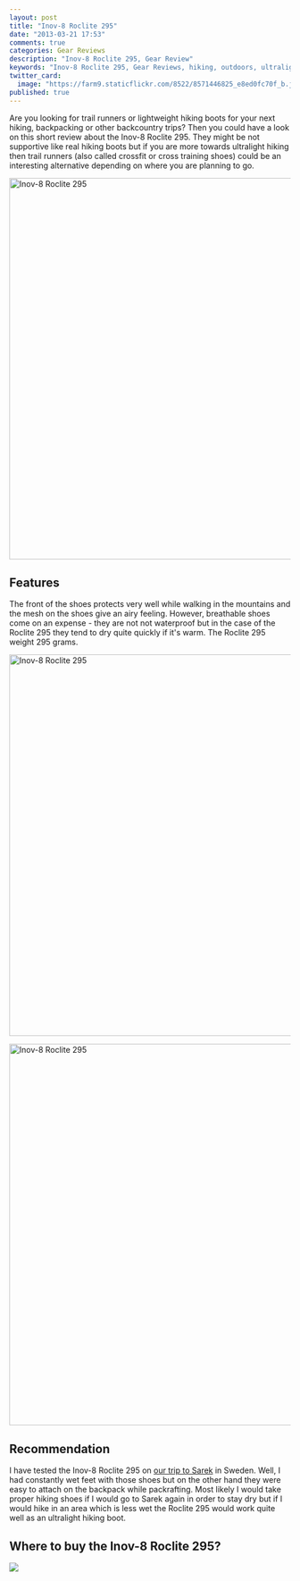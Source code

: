 ```yaml
---
layout: post
title: "Inov-8 Roclite 295"
date: "2013-03-21 17:53"
comments: true
categories: Gear Reviews
description: "Inov-8 Roclite 295, Gear Review"
keywords: "Inov-8 Roclite 295, Gear Reviews, hiking, outdoors, ultralight"
twitter_card: 
  image: "https://farm9.staticflickr.com/8522/8571446825_e8ed0fc70f_b.jpg"
published: true
---
```


Are you looking for trail runners or lightweight hiking boots for your next hiking, backpacking or other backcountry trips? Then you could have a look on this short review about the Inov-8 Roclite 295. They might be not supportive like real hiking boots but if you are more towards ultralight hiking then trail runners (also called crossfit or cross training shoes) could be an interesting alternative depending on where you are planning to go.

<a href="http://amzn.to/1m5heKp"><img src="https://farm9.staticflickr.com/8522/8571446825_e8ed0fc70f_b.jpg" width="1024" height="683" alt="Inov-8 Roclite 295"></a><!--more-->


## Features
The front of the shoes protects very well while walking in the mountains and the mesh on the shoes give an airy feeling. However, breathable shoes come on an expense - they are not not waterproof but in the case of the Roclite 295 they tend to dry quite quickly if it's warm. The Roclite 295 weight 295 grams. 

<a href="http://amzn.to/1m5heKp"><img src="https://farm9.staticflickr.com/8528/8572540936_95e5caa2d1_b.jpg" width="1024" height="683" alt="Inov-8 Roclite 295"></a>

<a href="http://amzn.to/1m5heKp"><img src="https://farm9.staticflickr.com/8516/8572541296_72d39eb524_b.jpg" width="1024" height="683" alt="Inov-8 Roclite 295"></a>

## Recommendation
I have tested the Inov-8 Roclite 295 on <a href="http://hikeventures.com/hiking-and-packrafting-in-sarek-day-1/" target="_self">our trip to Sarek</a> in Sweden. Well, I had constantly wet feet with those shoes but on the other hand they were easy to attach on the backpack while packrafting. Most likely I would take proper hiking shoes if I would go to Sarek again in order to stay dry but if I would hike in an area which is less wet the Roclite 295 would work quite well as an ultralight hiking boot.

## Where to buy the Inov-8 Roclite 295? 
<script type="text/javascript" src="http://www.avantlink.com/api.php?module=ProductSearch&affiliate_id=125311&website_id=150351&merchant_ids&search_results_sort_order=Retail+Price|asc&output=js&search_results_merchant_limit=1&search_advanced_syntax=1&search_results_options=noheader&search_results_count=1&search_results_layout=list&search_results_fields=|Merchant+Name|Product+Name|Retail+Price&search_term=Inov-8 Roclite 295"></script>

<a rel="nofollow" href="http://www.amazon.com/gp/product/B00KR7TK1G/ref=as_li_tl?ie=UTF8&camp=1789&creative=9325&creativeASIN=B00KR7TK1G&linkCode=as2&tag=hikeve-20&linkId=BPRB7JXPMCMTGTE4"><img border="0" src="http://ws-na.amazon-adsystem.com/widgets/q?_encoding=UTF8&ASIN=B00KR7TK1G&Format=_SL250_&ID=AsinImage&MarketPlace=US&ServiceVersion=20070822&WS=1&tag=hikeve-20" ></a><img src="http://ir-na.amazon-adsystem.com/e/ir?t=hikeve-20&l=as2&o=1&a=B00KR7TK1G" width="1" height="1" border="0" alt="" style="border:none !important; margin:0px !important;" />